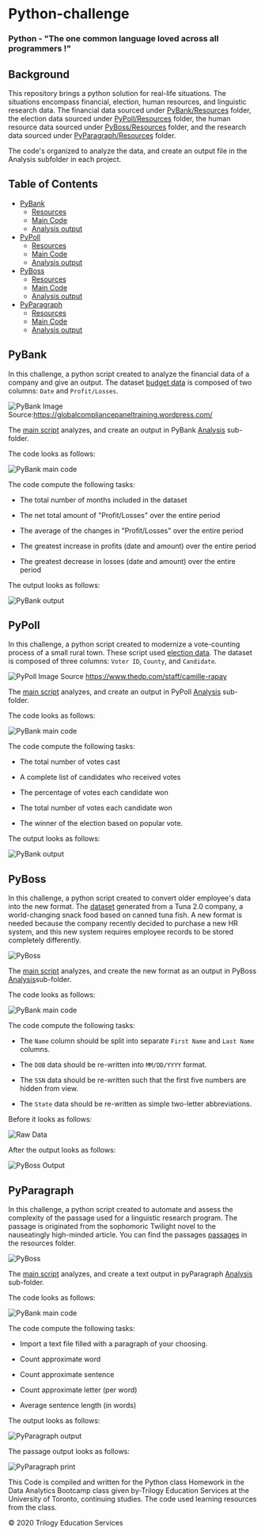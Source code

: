 # Python-challenge 
### Python - "The one common language loved across all programmers !"

## Background
This repository brings a python solution for real-life situations. The situations encompass financial, election, human resources, and linguistic research data. The financial data sourced under [PyBank/Resources](PyBank/Resources/budget_data.csv) folder, the election data sourced under [PyPoll/Resources](PyPoll/Resources/) folder, the human resource data sourced under [ PyBoss/Resources](PyBoss/Resources/employee_data.csv) folder, and the research data sourced under [PyParagraph/Resources](PyParagraph/Resources) folder.

The code's organized to analyze the data, and create an output file in the Analysis subfolder in each project. 

<!-- TABLE OF CONTENTS -->
## Table of Contents

* [PyBank](PyBank/)
  * [Resources](PyBank/Resources/budget_data.csv)
  * [Main Code](PyBank/main.py)
  * [Analysis output](PyBank/Analysis/pyBank_output.txt)
* [PyPoll](PyPoll/)
  * [Resources](PyPoll/Resources/)
  * [Main Code](PyPoll/main.py)
  * [Analysis output](PyPoll/Analysis/pyPoll_output.txt)
* [PyBoss](PyBoss/)
  * [Resources](PyBoss/Resources/employee_data.csv)
  * [Main Code](PyBoss/main.py)
  * [Analysis output](PyBoss/Analysis/pyBoss_output.txt)
* [PyParagraph](PyParagraph/)
  * [Resources](PyParagraph/Resources/)
  * [Main Code](PyParagraph/main.py)
  * [Analysis output](PyParagraph/Analysis/pyParagraph_output.txt)
  
## PyBank
In this challenge, a python script created to analyze the financial data of a company and give an output. The dataset [budget data](PyBank/Resources/budget_data.csv) is composed of two columns: `Date` and `Profit/Losses`.

 ![PyBank](Images/Budget.gif)
 Image Source:https://globalcompliancepaneltraining.wordpress.com/
 
The [main script](PyBank/main.py) analyzes, and create an output in PyBank [Analysis](PyBank/Analysis/pyBank_output.txt) sub-folder. 
 
  The code looks as follows:
 
 ![PyBank main code](Images/pynbank.gif)
 
 The code compute the following tasks:
 
  * The total number of months included in the dataset

  * The net total amount of "Profit/Losses" over the entire period

  * The average of the changes in "Profit/Losses" over the entire period

  * The greatest increase in profits (date and amount) over the entire period

  * The greatest decrease in losses (date and amount) over the entire period

The output looks as follows:

![PyBank output](Images/Financial_analysis.png)

 ## PyPoll
 
 In this challenge, a python script created to modernize a vote-counting process of a small rural town. These script used [election data](PyPoll/Resources/). The dataset is composed of three columns: `Voter ID`, `County`, and `Candidate`.
 
 ![PyPoll](Images/pypoll1.gif)
 Image Source https://www.thedp.com/staff/camille-rapay
 
The [main script](PyPoll/main.py) analyzes, and create an output in PyPoll [Analysis](PyPoll/Analysis/pyPoll_output.txt) sub-folder. 
 
  The code looks as follows:
  
  ![PyBank main code](Images/pypoll.gif)
 
 The code compute the following tasks:
 
  * The total number of votes cast

  * A complete list of candidates who received votes

  * The percentage of votes each candidate won

  * The total number of votes each candidate won

  * The winner of the election based on popular vote.
  
  The output looks as follows:

![PyBank output](Images/election_analyis.png)
  
## PyBoss 
 
In this challenge, a python script created to convert older employee's data into the new format. The [dataset](PyBoss/Resources/employee_data.csv) generated from a Tuna 2.0 company, a world-changing snack food based on canned tuna fish. A new format is needed because the company recently decided to purchase a new HR system, and this new system requires employee records to be stored completely differently.
 
 ![PyBoss](Images/pybos2.gif)

The [main script](PyBoss/main.py) analyzes, and create the new format as an output in PyBoss [Analysis](PyPoll/Analysis/pyPoll_output.txt)sub-folder.

The code looks as follows:

 ![PyBank main code](Images/pyboss.gif)
 
 The code compute the following tasks:
 
  * The `Name` column should be split into separate `First Name` and `Last Name` columns.

  * The `DOB` data should be re-written into `MM/DD/YYYY` format.

  * The `SSN` data should be re-written such that the first five numbers are hidden from view.

  * The `State` data should be re-written as simple two-letter abbreviations.
  
  Before it looks as follows:
  
 ![Raw Data ](Images/PyBoss_Before.png)
  
 After the output looks as follows:
  
 ![PyBoss Output ](Images/PyBoss_After.png)
 
## PyParagraph
  
In this challenge, a python script created to automate and assess the complexity of the passage used for a linguistic research program. The passage is originated from the sophomoric Twilight novel to the nauseatingly high-minded article. You can find the passages [passages](PyParagraph/Resources/) in the resources folder. 
  
  ![PyBoss](Images/pyparagraph_2.gif)
 
The [main script](PyParagraph/main.py) analyzes, and create a text output in pyParagraph [Analysis](PyParagraph/Analysis/pyParagraph_output.txtt) sub-folder.  
 
 The code looks as follows:
 
 ![PyBank main code](Images/pyparagraph.gif)
 
 The code compute the following tasks:
 
  * Import a text file filled with a paragraph of your choosing.
  
  * Count approximate word

  * Count approximate sentence 

  * Count approximate letter (per word)

  * Average sentence length (in words)
  
  The output looks as follows:
  
  ![PyParagraph output](Images/pyparagraph_print.png)
  

  The passage output looks as follows:
  
  ![PyParagraph print](Images/PyParagraph.png)
 
  
  


This Code is compiled and written for the Python class Homework in the Data Analytics Bootcamp class given by-Trilogy Education Services at the University of Toronto, continuing studies. The code used learning resources from the class.

 © 2020 Trilogy Education Services

  
 
 
 
